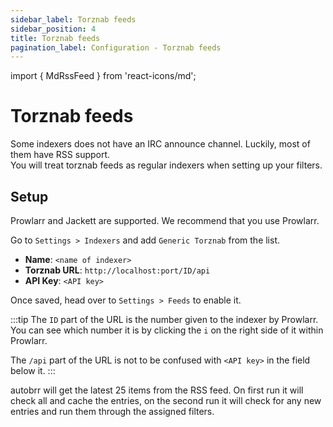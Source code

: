 ```yaml
---
sidebar_label: Torznab feeds
sidebar_position: 4
title: Torznab feeds
pagination_label: Configuration - Torznab feeds
---
```


import { MdRssFeed } from 'react-icons/md';

# Torznab feeds <MdRssFeed />

Some indexers does not have an IRC announce channel.
Luckily, most of them have RSS support.  
You will treat torznab feeds as regular indexers when setting up your filters.

## Setup

Prowlarr and Jackett are supported. We recommend that you use Prowlarr.

Go to `Settings > Indexers` and add `Generic Torznab` from the list.

- **Name**: `<name of indexer>`
- **Torznab URL**: `http://localhost:port/ID/api`
- **API Key**: `<API key>`

Once saved, head over to `Settings > Feeds` to enable it.

:::tip
The `ID` part of the URL is the number given to the indexer by Prowlarr.
You can see which number it is by clicking the `i` on the right side of it within Prowlarr.

The `/api` part of the URL is not to be confused with `<API key>` in the field below it.
:::

autobrr will get the latest 25 items from the RSS feed. On first run it will check all and cache the entries, on the second run it will check for any new entries and run them through the assigned filters.
